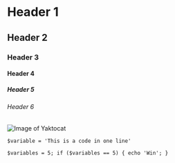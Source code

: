 # Header 1
## Header 2
### Header 3
#### Header 4
##### Header 5
###### Header 6

![Image of Yaktocat](https://octodex.github.com/images/yaktocat.png)

`$variable = 'This is a code in one line'`

``` $variables = 5; if ($variables == 5) { echo 'Win'; } ```
